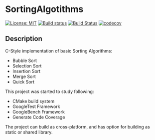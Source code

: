 # SortingAlgotithms
[![License: MIT](https://img.shields.io/badge/License-MIT-yellow.svg)](https://opensource.org/licenses/MIT) [![Build status](https://ci.appveyor.com/api/projects/status/obodicnmqutvl025?svg=true)](https://ci.appveyor.com/project/sauvik3/sortingalgotithms)
 [![Build Status](https://travis-ci.org/sauvik3/SortingAlgotithms.svg?branch=master)](https://travis-ci.org/sauvik3/SortingAlgotithms) [![codecov](https://codecov.io/gh/sauvik3/SortingAlgotithms/branch/master/graph/badge.svg?token=GCHQY6BNME)](https://codecov.io/gh/sauvik3/SortingAlgotithms)

Description
-------------------------------------------------------

C-Style implementation of basic Sorting Algorithms:
* Bubble Sort
* Selection Sort
* Insertion Sort
* Merge Sort
* Quick Sort

This project was started to study following:
* CMake build system
* GoogleTest Framework
* GoogleBench Framework
* Generate Code Coverage

The project can build as cross-platform, and has option for building as static or shared library.
